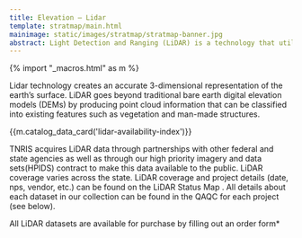 ```yaml
---
title: Elevation – Lidar
template: stratmap/main.html
mainimage: static/images/stratmap/stratmap-banner.jpg
abstract: Light Detection and Ranging (LiDAR) is a technology that utilizes lasers to measure the distance from an airborne sensor (such as an airplane) to points on the ground.
---
```

{% import "_macros.html" as m %}

<p class="lead">Lidar technology creates an accurate 3-dimensional representation of the earth’s surface. LiDAR goes beyond traditional bare earth digital elevation models (DEMs) by producing point cloud information that can be classified into existing features such as vegetation and man-made structures.</p>

{{m.catalog_data_card('lidar-availability-index')}}

TNRIS acquires LiDAR data through partnerships with other federal and state agencies as well as through our high priority imagery and data sets(HPIDS) contract to make this data available to the public. LiDAR coverage varies across the state. LiDAR coverage and project details (date, nps, vendor, etc.) can be found on the LiDAR Status Map . All details about each dataset in our collection can be found in the QAQC for each project (see below).

All LiDAR datasets are available for purchase by filling out an order form*
